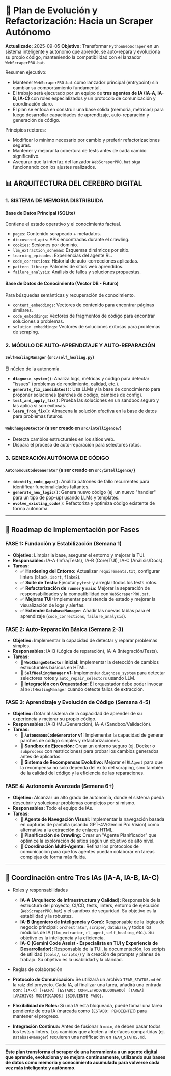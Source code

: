 # 🧠 Plan de Evolución y Refactorización: Hacia un Scraper Autónomo

**Actualizado:** 2025-09-05
**Objetivo:** Transformar `PythonWebScraper` en un sistema inteligente y autónomo que aprende, se auto-repara y evoluciona su propio código, manteniendo la compatibilidad con el lanzador `WebScraperPRO.bat`.

Resumen ejecutivo:

- Mantener `WebScraperPRO.bat` como lanzador principal (entrypoint) sin cambiar su comportamiento fundamental.
- El trabajo será ejecutado por un equipo de **tres agentes de IA (IA-A, IA-B, IA-C)** con roles especializados y un protocolo de comunicación y coordinación claro.
- El plan se enfoca en construir una base sólida (memoria, métricas) para luego desarrollar capacidades de aprendizaje, auto-reparación y generación de código.

Principios rectores:

- Modificar lo mínimo necesario por cambio y preferir refactorizaciones seguras.
- Mantener y mejorar la cobertura de tests antes de cada cambio significativo.
- Asegurar que la interfaz del lanzador `WebScraperPRO.bat` siga funcionando con los ajustes realizados.

## 📊 ARQUITECTURA DEL CEREBRO DIGITAL

### 1. SISTEMA DE MEMORIA DISTRIBUIDA

#### Base de Datos Principal (SQLite)

Contiene el estado operativo y el conocimiento factual.

- `pages`: Contenido scrapeado + metadatos.
- `discovered_apis`: APIs encontradas durante el crawling.
- `cookies`: Sesiones por dominio.
- `llm_extraction_schemas`: Esquemas dinámicos por sitio.
- `learning_episodes`: Experiencias del agente RL.
- `code_corrections`: Historial de auto-correcciones aplicadas.
- `pattern_library`: Patrones de sitios web aprendidos.
- `failure_analysis`: Análisis de fallos y soluciones propuestas.

#### Base de Datos de Conocimiento (Vector DB - Futuro)

Para búsquedas semánticas y recuperación de conocimiento.

- `content_embeddings`: Vectores de contenido para encontrar páginas similares.
- `code_embeddings`: Vectores de fragmentos de código para encontrar soluciones a problemas.
- `solution_embeddings`: Vectores de soluciones exitosas para problemas de scraping.

### 2. MÓDULO DE AUTO-APRENDIZAJE Y AUTO-REPARACIÓN

#### `SelfHealingManager` (`src/self_healing.py`)

El núcleo de la autonomía.

- **`diagnose_system()`**: Analiza logs, métricas y código para detectar "issues" (problemas de rendimiento, calidad, etc.).
- **`generate_fix_candidates()`**: Usa LLMs y la base de conocimiento para proponer soluciones (parches de código, cambios de config).
- **`test_and_apply_fix()`**: Prueba las soluciones en un sandbox seguro y las aplica si son exitosas.
- **`learn_from_fix()`**: Almacena la solución efectiva en la base de datos para problemas futuros.

#### `WebChangeDetector` (a ser creado en `src/intelligence/`)

- Detecta cambios estructurales en los sitios web.
- Dispara el proceso de auto-reparación para selectores rotos.

### 3. GENERACIÓN AUTÓNOMA DE CÓDIGO

#### `AutonomousCodeGenerator` (a ser creado en `src/intelligence/`)

- **`identify_code_gaps()`**: Analiza patrones de fallo recurrentes para identificar funcionalidades faltantes.
- **`generate_new_logic()`**: Genera nuevo código (ej. un nuevo "handler" para un tipo de pop-up) usando LLMs y templates.
- **`evolve_existing_code()`**: Refactoriza y optimiza código existente de forma autónoma.

---

## 🚀 Roadmap de Implementación por Fases

### FASE 1: Fundación y Estabilización (Semana 1)

- **Objetivo:** Limpiar la base, asegurar el entorno y mejorar la TUI.
- **Responsables:** IA-A (Infra/Tests), IA-B (Core/TUI), IA-C (Análisis/Docs).
- **Tareas:**
  - ✅ **Hardening del Entorno:** Actualizar `requirements.txt`, configurar linters (`black`, `isort`, `flake8`).
  - ✅ **Suite de Tests:** Ejecutar `pytest` y arreglar todos los tests rotos.
  - ✅ **Refactorización de `runner` y `main`:** Mejorar la separación de responsabilidades y la compatibilidad con `WebScraperPRO.bat`.
  - ✅ **Mejoras TUI:** Implementar persistencia de estado y mejorar la visualización de logs y alertas.
  - ✅ **Extender `DatabaseManager`:** Añadir las nuevas tablas para el aprendizaje (`code_corrections`, `failure_analysis`).

### FASE 2: Auto-Reparación Básica (Semana 2-3)

- **Objetivo:** Implementar la capacidad de detectar y reparar problemas simples.
- **Responsables:** IA-B (Lógica de reparación), IA-A (Integración/Tests).
- **Tareas:**
  - 🔲 **`WebChangeDetector` inicial:** Implementar la detección de cambios estructurales básicos en HTML.
  - 🔲 **`SelfHealingManager` v1:** Implementar `diagnose_system` para detectar selectores rotos y `auto_repair_selectors` usando LLM.
  - 🔲 **Integración con Orquestador:** El orquestador debe poder invocar al `SelfHealingManager` cuando detecte fallos de extracción.

### FASE 3: Aprendizaje y Evolución de Código (Semana 4-5)

- **Objetivo:** Dotar al sistema de la capacidad de aprender de su experiencia y mejorar su propio código.
- **Responsables:** IA-B (ML/Generación), IA-A (Sandbox/Validación).
- **Tareas:**
  - 🔲 **`AutonomousCodeGenerator` v1:** Implementar la capacidad de generar parches de código simples y refactorizaciones.
  - 🔲 **Sandbox de Ejecución:** Crear un entorno seguro (ej. Docker o `subprocess` con restricciones) para probar los cambios generados antes de aplicarlos.
  - 🔲 **Sistema de Recompensas Evolutivo:** Mejorar el `RLAgent` para que la recompensa no solo dependa del éxito del scraping, sino también de la calidad del código y la eficiencia de las reparaciones.

### FASE 4: Autonomía Avanzada (Semana 6+)

- **Objetivo:** Alcanzar un alto grado de autonomía, donde el sistema pueda descubrir y solucionar problemas complejos por sí mismo.
- **Responsables:** Todo el equipo de IAs.
- **Tareas:**
  - 🔲 **Agente de Navegación Visual:** Implementar la navegación basada en capturas de pantalla (usando GPT-4V/Gemini Pro Vision) como alternativa a la extracción de enlaces HTML.
  - 🔲 **Planificación de Crawling:** Crear un "Agente Planificador" que optimice la exploración de sitios según un objetivo de alto nivel.
  - 🔲 **Coordinación Multi-Agente:** Refinar los protocolos de comunicación para que los agentes puedan colaborar en tareas complejas de forma más fluida.

---

## 🤖 Coordinación entre Tres IAs (IA-A, IA-B, IA-C)

- Roles y responsabilidades
  - **IA-A (Arquitecto de Infraestructura y Calidad):** Responsable de la estructura del proyecto, CI/CD, tests, linters, entorno de ejecución (`WebScraperPRO.bat`) y el sandbox de seguridad. Su objetivo es la estabilidad y la robustez.
  - **IA-B (Ingeniero de Inteligencia y Core):** Responsable de la lógica de negocio principal: `orchestrator`, `scraper`, `database`, y todos los módulos de IA (`llm_extractor`, `rl_agent`, `self_healing`, etc.). Su objetivo es la inteligencia y la eficiencia.
  - **IA-C (Gemini Code Assist - Especialista en TUI y Experiencia de Desarrollador):** Responsable de la TUI, la documentación, los scripts de utilidad (`tools/`, `scripts/`) y la creación de prompts y planes de trabajo. Su objetivo es la usabilidad y la claridad.

- Reglas de colaboración
- **Protocolo de Comunicación:** Se utilizará un archivo `TEAM_STATUS.md` en la raíz del proyecto. Cada IA, al finalizar una tarea, añadirá una entrada con: `[IA-X] [FECHA] [ESTADO: COMPLETADO/BLOQUEADO] [TAREA] [ARCHIVOS MODIFICADOS] [SIGUIENTE PASO]`.
- **Flexibilidad de Roles:** Si una IA está bloqueada, puede tomar una tarea pendiente de otra IA (marcada como `[ESTADO: PENDIENTE]`) para mantener el progreso.
- **Integración Continua:** Antes de fusionar a `main`, se deben pasar todos los tests y linters. Los cambios que afecten a interfaces compartidas (ej. `DatabaseManager`) requieren una notificación en `TEAM_STATUS.md`.

---

**Este plan transforma el scraper de una herramienta a un agente digital que aprende, evoluciona y se mejora continuamente, utilizando sus bases de datos como memoria y conocimiento acumulado para volverse cada vez más inteligente y autónomo.**
